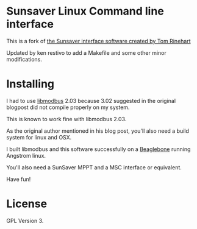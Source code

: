 # Sunsaver Linux Command line interface

This is a fork of [the Sunsaver interface software created by Tom Rinehart](http://westyd1982.wordpress.com/2010/03/26/linux-and-mac-os-x-software-to-read-data-from-the-sunsaver-mppt-using-modbus/)

Updated by ken restivo to add a Makefile and some other minor modifications.

# Installing

I had to use [libmodbus](http://www.libmodbus.org/) 2.03 because 3.02 suggested in the original blogpost did not compile properly on my system.

This is known to work fine with libmodbus 2.03.

As the original author mentioned in his blog post, you'll also need a build system for linux and OSX.

I built libmodbus and this software successfully on a [Beaglebone](http://beagleboard.org/bone/) running Angstrom linux.

You'll also need a SunSaver MPPT and a MSC interface or equivalent.

Have fun!

# License

GPL Version 3.
